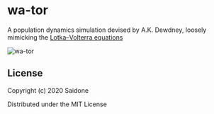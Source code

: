 # wa-tor

A population dynamics simulation devised by A.K. Dewdney, loosely mimicking the [Lotka–Volterra equations](https://en.wikipedia.org/wiki/Lotka%E2%80%93Volterra_equations)

![wa-tor](https://i.postimg.cc/PqhKFdL9/wa-tor.png)

## License
Copyright (c) 2020 Saidone

Distributed under the MIT License
